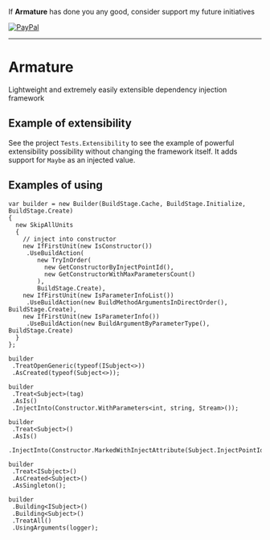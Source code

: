 If **Armature** has done you any good, consider support my future initiatives

[![PayPal](https://camo.githubusercontent.com/4afcb28ce754b30fa245883450d3e3dc42385d67afcbb14b801090ce6d6cfabb/68747470733a2f2f65642e7061766c6f762e69732f496d616765732f646f6e6174652d627574746f6e2d736d616c6c2e706e67)](https://www.paypal.com/cgi-bin/webscr?cmd=_donations&business=ed@pavlov.is&lc=US&item_name=Kudos+for+Armature&no_note=0&cn=&currency_code=EUR)
___
# Armature

Lightweight and extremely easily extensible dependency injection framework

## Example of extensibility
See the project `Tests.Extensibility` to see the example of powerful extensibility possibility without changing the framework itself.
It adds support for `Maybe` as an injected value.

## Examples of using
    var builder = new Builder(BuildStage.Cache, BuildStage.Initialize, BuildStage.Create)
    {
      new SkipAllUnits
      {
        // inject into constructor
        new IfFirstUnit(new IsConstructor())
         .UseBuildAction(
            new TryInOrder(
              new GetConstructorByInjectPointId(),
              new GetConstructorWithMaxParametersCount()
            ),
            BuildStage.Create),
        new IfFirstUnit(new IsParameterInfoList())
         .UseBuildAction(new BuildMethodArgumentsInDirectOrder(), BuildStage.Create),
        new IfFirstUnit(new IsParameterInfo())
         .UseBuildAction(new BuildArgumentByParameterType(), BuildStage.Create)
      }
    };

    builder
     .TreatOpenGeneric(typeof(ISubject<>))
     .AsCreated(typeof(Subject<>));

    builder
     .Treat<Subject>(tag)
     .AsIs()
     .InjectInto(Constructor.WithParameters<int, string, Stream>());

    builder
     .Treat<Subject>()
     .AsIs()
     .InjectInto(Constructor.MarkedWithInjectAttribute(Subject.InjectPointId));

    builder
     .Treat<ISubject>()
     .AsCreated<Subject>()
     .AsSingleton();

    builder
     .Building<ISubject>()
     .Building<Subject>()
     .TreatAll()
     .UsingArguments(logger);